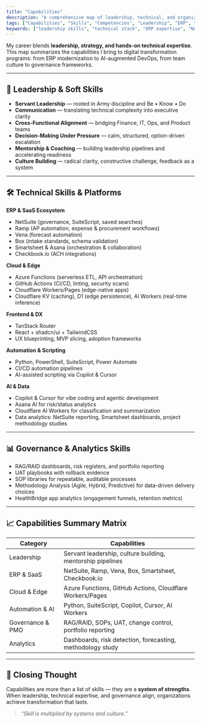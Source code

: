 ```yaml
---
title: "Capabilities"
description: "A comprehensive map of leadership, technical, and organizational skills across ERP, SaaS, AI, and digital transformation."
tags: ["Capabilities", "Skills", "Competencies", "Leadership", "ERP", "Cloud", "AI", "Governance"]
keywords: ["leadership skills", "technical stack", "ERP expertise", "NetSuite", "Ramp", "Cloudflare Workers", "AI development", "agentic workflows", "soft skills"]
---
```


My career blends **leadership, strategy, and hands-on technical expertise**. This map summarizes the capabilities I bring to digital transformation programs: from ERP modernization to AI-augmented DevOps, from team culture to governance frameworks.  

---

## 🧠 Leadership & Soft Skills

- **Servant Leadership** — rooted in Army discipline and Be • Know • Do  
- **Communication** — translating technical complexity into executive clarity  
- **Cross-Functional Alignment** — bridging Finance, IT, Ops, and Product teams  
- **Decision-Making Under Pressure** — calm, structured, option-driven escalation  
- **Mentorship & Coaching** — building leadership pipelines and accelerating readiness  
- **Culture Building** — radical clarity, constructive challenge, feedback as a system  

---

## 🛠 Technical Skills & Platforms

**ERP & SaaS Ecosystem**  
- NetSuite (governance, SuiteScript, saved searches)  
- Ramp (AP automation, expense & procurement workflows)  
- Vena (forecast automation)  
- Box (intake standards, schema validation)  
- Smartsheet & Asana (orchestration & collaboration)  
- Checkbook.io (ACH integrations)  

**Cloud & Edge**  
- Azure Functions (serverless ETL, API orchestration)  
- GitHub Actions (CI/CD, linting, security scans)  
- Cloudflare Workers/Pages (edge-native apps)  
- Cloudflare KV (caching), D1 (edge persistence), AI Workers (real-time inference)  

**Frontend & DX**  
- TanStack Router  
- React + shadcn/ui + TailwindCSS  
- UX blueprinting, MVP slicing, adoption frameworks  

**Automation & Scripting**  
- Python, PowerShell, SuiteScript, Power Automate  
- CI/CD automation pipelines  
- AI-assisted scripting via Copilot & Cursor  

**AI & Data**  
- Copilot & Cursor for vibe coding and agentic development  
- Asana AI for risk/status analytics  
- Cloudflare AI Workers for classification and summarization  
- Data analytics: NetSuite reporting, Smartsheet dashboards, project methodology studies  

---

## 📊 Governance & Analytics Skills

- RAG/RAID dashboards, risk registers, and portfolio reporting  
- UAT playbooks with rollback evidence  
- SOP libraries for repeatable, auditable processes  
- Methodology Analysis (Agile, Hybrid, Predictive) for data-driven delivery choices  
- HealthBridge app analytics (engagement funnels, retention metrics)  

---

## 📈 Capabilities Summary Matrix

| Category          | Capabilities                                               |
|-------------------|------------------------------------------------------------|
| Leadership        | Servant leadership, culture building, mentorship pipelines |
| ERP & SaaS        | NetSuite, Ramp, Vena, Box, Smartsheet, Checkbook.io        |
| Cloud & Edge      | Azure Functions, GitHub Actions, Cloudflare Workers/Pages  |
| Automation & AI   | Python, SuiteScript, Copilot, Cursor, AI Workers           |
| Governance & PMO  | RAG/RAID, SOPs, UAT, change control, portfolio reporting   |
| Analytics         | Dashboards, risk detection, forecasting, methodology study |

---

## 🌟 Closing Thought

Capabilities are more than a list of skills — they are a **system of strengths**. When leadership, technical expertise, and governance align, organizations achieve transformation that lasts.  

> *“Skill is multiplied by systems and culture.”*
